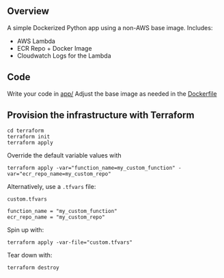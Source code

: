 ## Overview
A simple Dockerized Python app using a non-AWS base image.
Includes:
- AWS Lambda 
- ECR Repo + Docker Image
- Cloudwatch Logs for the Lambda

## Code
Write your code in  [app/](./app/)
Adjust the base image as needed in the [Dockerfile](./Dockerfile)

## Provision the infrastructure with Terraform
```
cd terraform
terraform init
terraform apply
```

Override the default variable values with
```
terraform apply -var="function_name=my_custom_function" -var="ecr_repo_name=my_custom_repo"
```

Alternatively, use a `.tfvars` file:

`custom.tfvars`
```
function_name = "my_custom_function"
ecr_repo_name = "my_custom_repo"
```

Spin up with:

```
terraform apply -var-file="custom.tfvars"
```

Tear down with:

```
terraform destroy
```